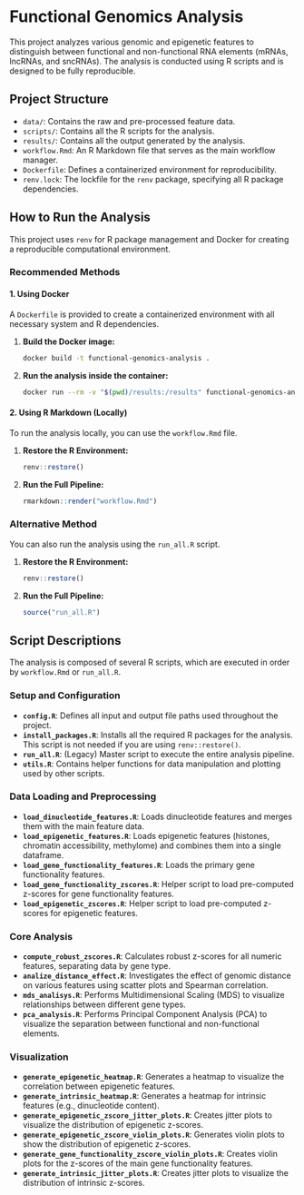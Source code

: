 # Functional Genomics Analysis

This project analyzes various genomic and epigenetic features to distinguish between functional and non-functional RNA elements (mRNAs, lncRNAs, and sncRNAs). The analysis is conducted using R scripts and is designed to be fully reproducible.

## Project Structure

- `data/`: Contains the raw and pre-processed feature data.
- `scripts/`: Contains all the R scripts for the analysis.
- `results/`: Contains all the output generated by the analysis.
- `workflow.Rmd`: An R Markdown file that serves as the main workflow manager.
- `Dockerfile`: Defines a containerized environment for reproducibility.
- `renv.lock`: The lockfile for the `renv` package, specifying all R package dependencies.

## How to Run the Analysis

This project uses `renv` for R package management and Docker for creating a reproducible computational environment.

### Recommended Methods

#### 1. Using Docker

A `Dockerfile` is provided to create a containerized environment with all necessary system and R dependencies.

1.  **Build the Docker image:**
    ```bash
    docker build -t functional-genomics-analysis .
    ```

2.  **Run the analysis inside the container:**
    ```bash
    docker run --rm -v "$(pwd)/results:/results" functional-genomics-analysis
    ```

#### 2. Using R Markdown (Locally)

To run the analysis locally, you can use the `workflow.Rmd` file.

1.  **Restore the R Environment:**
    ```R
    renv::restore()
    ```

2.  **Run the Full Pipeline:**
    ```R
    rmarkdown::render("workflow.Rmd")
    ```

### Alternative Method

You can also run the analysis using the `run_all.R` script.

1.  **Restore the R Environment:**
    ```R
    renv::restore()
    ```
2.  **Run the Full Pipeline:**
    ```R
    source("run_all.R")
    ```

## Script Descriptions

The analysis is composed of several R scripts, which are executed in order by `workflow.Rmd` or `run_all.R`.

### Setup and Configuration

-   **`config.R`**: Defines all input and output file paths used throughout the project.
-   **`install_packages.R`**: Installs all the required R packages for the analysis. This script is not needed if you are using `renv::restore()`.
-   **`run_all.R`**: (Legacy) Master script to execute the entire analysis pipeline.
-   **`utils.R`**: Contains helper functions for data manipulation and plotting used by other scripts.

### Data Loading and Preprocessing

-   **`load_dinucleotide_features.R`**: Loads dinucleotide features and merges them with the main feature data.
-   **`load_epigenetic_features.R`**: Loads epigenetic features (histones, chromatin accessibility, methylome) and combines them into a single dataframe.
-   **`load_gene_functionality_features.R`**: Loads the primary gene functionality features.
-   **`load_gene_functionality_zscores.R`**: Helper script to load pre-computed z-scores for gene functionality features.
-   **`load_epigenetic_zscores.R`**: Helper script to load pre-computed z-scores for epigenetic features.

### Core Analysis

-   **`compute_robust_zscores.R`**: Calculates robust z-scores for all numeric features, separating data by gene type.
-   **`analize_distance_effect.R`**: Investigates the effect of genomic distance on various features using scatter plots and Spearman correlation.
-   **`mds_analisys.R`**: Performs Multidimensional Scaling (MDS) to visualize relationships between different gene types.
-   **`pca_analysis.R`**: Performs Principal Component Analysis (PCA) to visualize the separation between functional and non-functional elements.

### Visualization

-   **`generate_epigenetic_heatmap.R`**: Generates a heatmap to visualize the correlation between epigenetic features.
-   **`generate_intrinsic_heatmap.R`**: Generates a heatmap for intrinsic features (e.g., dinucleotide content).
-   **`generate_epigenetic_zscore_jitter_plots.R`**: Creates jitter plots to visualize the distribution of epigenetic z-scores.
-   **`generate_epigenetic_zscore_violin_plots.R`**: Generates violin plots to show the distribution of epigenetic z-scores.
-   **`generate_gene_functionality_zscore_violin_plots.R`**: Creates violin plots for the z-scores of the main gene functionality features.
-   **`generate_intrinsic_jitter_plots.R`**: Creates jitter plots to visualize the distribution of intrinsic z-scores.
